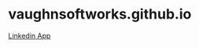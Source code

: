 # vaughnsoftworks.github.io

[Linkedin App](https://www.linkedin.com/oauth/v2/authorization?response_type=code&client_id=86pbx1idwptpn7&redirect_uri=https%3A%2F%2Fvaughnsoftworks.github.io%2Fauth%2Flinkedin%2Fcallback&state=fooobar&scope=r_liteprofile%20r_emailaddress%20w_member_social)
